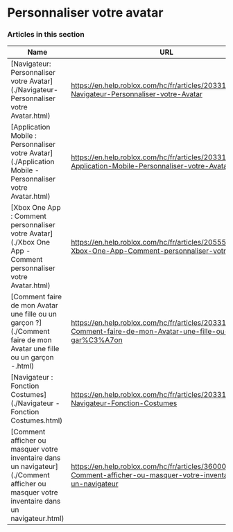 # Personnaliser votre avatar  
### Articles in this section
Name|URL
-|-
[Navigateur: Personnaliser votre Avatar](./Navigateur- Personnaliser votre Avatar.html) |https://en.help.roblox.com/hc/fr/articles/203313600-Navigateur-Personnaliser-votre-Avatar
[Application Mobile : Personnaliser votre Avatar](./Application Mobile - Personnaliser votre Avatar.html) |https://en.help.roblox.com/hc/fr/articles/203313510-Application-Mobile-Personnaliser-votre-Avatar
[Xbox One App : Comment personnaliser votre Avatar](./Xbox One App - Comment personnaliser votre Avatar.html) |https://en.help.roblox.com/hc/fr/articles/205557353-Xbox-One-App-Comment-personnaliser-votre-Avatar
[Comment faire de mon Avatar une fille ou un garçon ?](./Comment faire de mon Avatar une fille ou un garçon -.html) |https://en.help.roblox.com/hc/fr/articles/203313700-Comment-faire-de-mon-Avatar-une-fille-ou-un-gar%C3%A7on
[Navigateur : Fonction Costumes](./Navigateur - Fonction Costumes.html) |https://en.help.roblox.com/hc/fr/articles/203313710-Navigateur-Fonction-Costumes
[Comment afficher ou masquer votre inventaire dans un navigateur](./Comment afficher ou masquer votre inventaire dans un navigateur.html) |https://en.help.roblox.com/hc/fr/articles/360000463726-Comment-afficher-ou-masquer-votre-inventaire-dans-un-navigateur
